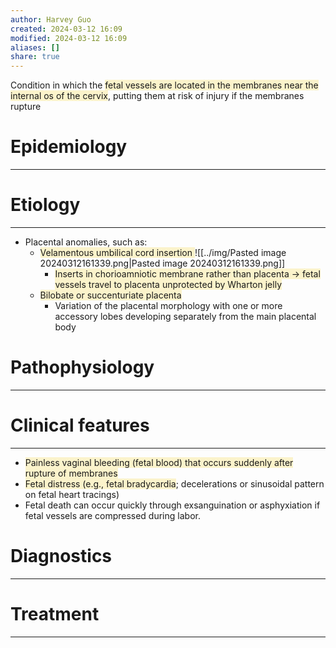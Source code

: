 ```yaml
---
author: Harvey Guo
created: 2024-03-12 16:09
modified: 2024-03-12 16:09
aliases: []
share: true
---
```

Condition in which the <span style="background:rgba(240, 200, 0, 0.2)">fetal vessels are located in the membranes near the internal os of the cervix</span>, putting them at risk of injury if the membranes rupture
# Epidemiology
---

# Etiology
---
- Placental anomalies, such as:
	- <span style="background:rgba(240, 200, 0, 0.2)">Velamentous umbilical cord insertion </span>![[../img/Pasted image 20240312161339.png|Pasted image 20240312161339.png]]
		- <span style="background:rgba(240, 200, 0, 0.2)">Inserts in chorioamniotic membrane rather than placenta → fetal vessels travel to placenta unprotected by Wharton jelly</span>
	- <span style="background:rgba(240, 200, 0, 0.2)">Bilobate or succenturiate placenta</span>
		- Variation of the placental morphology with one or more accessory lobes developing separately from the main placental body

# Pathophysiology
---


# Clinical features
---
- <span style="background:rgba(240, 200, 0, 0.2)">Painless vaginal bleeding (fetal blood) that occurs suddenly after rupture of membranes</span>
- <span style="background:rgba(240, 200, 0, 0.2)">Fetal distress (e.g., fetal bradycardia</span>; decelerations or sinusoidal pattern on fetal heart tracings)
- Fetal death can occur quickly through exsanguination or asphyxiation if fetal vessels are compressed during labor.

# Diagnostics
---


# Treatment
---

